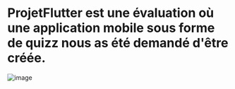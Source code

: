 # ProjetFlutter est une évaluation où une application mobile sous forme de quizz nous as été demandé d'être créée.

![image](https://github.com/niszco/ProjetFlutter/assets/112420219/f0c946fc-699c-40d1-b29c-3b6eb340f062)
